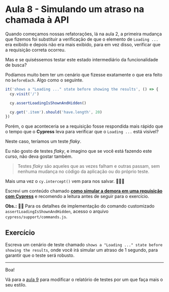 # Aula 8 - Simulando um atraso na chamada à API

Quando começamos nossas refatorações, lá na aula 2, a primeira mudança que fizemos foi substituir a verificação de que o elemento de `Loading ...` era exibido e depois não era mais exibido, para em vez disso, verificar que a requisição correta ocorreu.

Mas e se quiséssemos testar este estado intermediário da funcionalidade de busca?

Podíamos muito bem ter um cenário que fizesse exatamente o que era feito no `beforeEach`. Algo como o seguinte.

```js
it('shows a "Loading ..." state before showing the results', () => {
  cy.visit('/')

  cy.assertLoadingIsShownAndHidden()

  cy.get('.item').should('have.length', 20)
})
```

Porém, o que aconteceria se a requisição fosse respondida mais rápido que o tempo que o **Cypress** leva para verificar que o `Loading ...` está visível?

Neste caso, teríamos um teste _flaky_.

Eu não gosto de testes _flaky_, e imagino que se você está fazendo este curso, não deva gostar também.

> Testes _flaky_ são aqueles que as vezes falham e outras passam, sem nenhuma mudança no código da aplicação ou do próprio teste.

Mais uma vez o `cy.intercept()` vem para nos salvar. 🦸🏿‍♂️

Escrevi um conteúdo chamado [**como simular a demora em uma requisição com Cypress**](https://talkingabouttesting.com/2021/02/26/como-simular-a-demora-em-uma-requisicao-com-cypress/) e recomendo a leitura antes de seguir para o exercício.

**Obs.:** 🧙‍♂️ Para os detalhes de implementação do comando customizado `assertLoadingIsShownAndHidden`, acesso o arquivo `cypress/support/commands.js`.

## Exercício

Escreva um cenário de teste chamado `shows a "Loading ..." state before showing the results`, onde você irá simular um atraso de 1 segundo, para garantir que o teste será robusto.

___

Boa!

Vá para a [aula 9](./9.md) para modificar o relatório de testes por um que faça mais o seu estilo.

